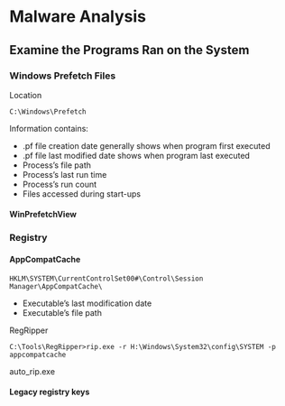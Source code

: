 # Malware Analysis

## Examine the Programs Ran on the System

### Windows Prefetch Files

Location

```
C:\Windows\Prefetch
```

Information contains:

* .pf file creation date generally shows when program first executed
* .pf file last modified date shows when program last executed
* Process’s file path
* Process’s last run time
* Process’s run count
* Files accessed during start-ups

#### WinPrefetchView

### Registry

#### AppCompatCache

```
HKLM\SYSTEM\CurrentControlSet00#\Control\Session Manager\AppCompatCache\
```

* Executable’s last modification date
* Executable’s file path

RegRipper

```BatchFile
C:\Tools\RegRipper>rip.exe -r H:\Windows\System32\config\SYSTEM -p appcompatcache
```

auto_rip.exe

#### Legacy registry keys






